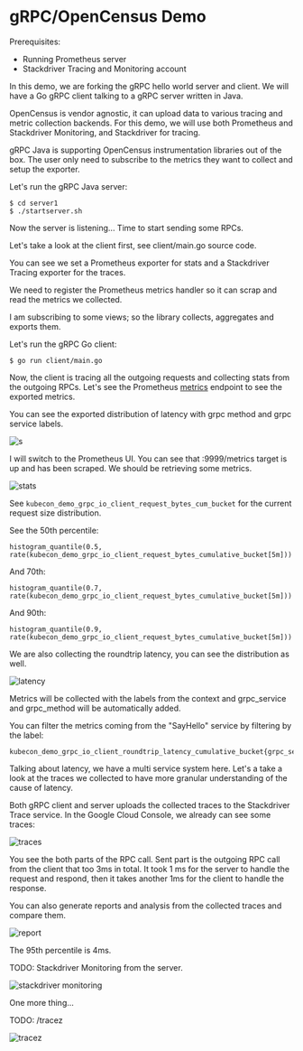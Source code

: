 # gRPC/OpenCensus Demo

Prerequisites:

* Running Prometheus server
* Stackdriver Tracing and Monitoring account

In this demo, we are forking the gRPC hello world server and client.
We will have a Go gRPC client talking to a gRPC server written in Java.

OpenCensus is vendor agnostic, it can upload data to various
tracing and metric collection backends. For this demo, we will
use both Prometheus and Stackdriver Monitoring, and Stackdriver for tracing.

gRPC Java is supporting OpenCensus instrumentation libraries out
of the box. The user only need to subscribe to the metrics they
want to collect and setup the exporter.

Let's run the gRPC Java server:

```
$ cd server1
$ ./startserver.sh
```

Now the server is listening... Time to start sending some RPCs.

Let's take a look at the client first, see client/main.go source code.

You can see we set a Prometheus exporter for stats and a Stackdriver
Tracing exporter for the traces.

We need to register the Prometheus metrics handler so it can
scrap and read the metrics we collected.

I am subscribing to some views; so the library collects,
aggregates and exports them.

Let's run the gRPC Go client:

```
$ go run client/main.go
```

Now, the client is tracing all the outgoing requests and collecting
stats from the outgoing RPCs. Let's see the Prometheus [metrics](http://localhost:9999/metrics)
endpoint to see the exported metrics.

You can see the exported distribution of latency with grpc method and grpc service labels.

![s](https://i.imgur.com/bkaP7an.png)

I will switch to the Prometheus UI. You can see that :9999/metrics target is
up and has been scraped. We should be retrieving some metrics.

![stats](https://i.imgur.com/JpLy8E0.png)


See `kubecon_demo_grpc_io_client_request_bytes_cum_bucket` for the current
request size distribution.

See the 50th percentile:

```
histogram_quantile(0.5, rate(kubecon_demo_grpc_io_client_request_bytes_cumulative_bucket[5m]))
```

And 70th:

```
histogram_quantile(0.7, rate(kubecon_demo_grpc_io_client_request_bytes_cumulative_bucket[5m]))
```

And 90th:

```
histogram_quantile(0.9, rate(kubecon_demo_grpc_io_client_request_bytes_cumulative_bucket[5m]))
```

We are also collecting the roundtrip latency, you can see the distribution as well.

![latency](https://i.imgur.com/LEqtb3d.png)

Metrics will be collected with the labels from the context
and grpc_service and grpc_method will be automatically added.

You can filter the metrics coming from the "SayHello" service by
filtering by the label:

```
kubecon_demo_grpc_io_client_roundtrip_latency_cumulative_bucket{grpc_service="SayHello"}
```

Talking about latency, we have a multi service system here.
Let's a take a look at the traces we collected to have more granular
understanding of the cause of latency.

Both gRPC client and server uploads the collected traces to the Stackdriver
Trace service. In the Google Cloud Console, we already can see some traces:

![traces](https://i.imgur.com/MB8dRki.png)

You see the both parts of the RPC call. Sent part is the outgoing
RPC call from the client that too 3ms in total. It took 1 ms for the
server to handle the request and respond, then it takes another 1ms
for the client to handle the response.

You can also generate reports and analysis from the collected traces and compare them.

![report](https://i.imgur.com/ip0LZ4G.png)

The 95th percentile is 4ms.

TODO: Stackdriver Monitoring from the server.

![stackdriver monitoring](https://i.imgur.com/n3CZzNl.png)

One more thing...

TODO: /tracez

![tracez](https://i.imgur.com/iQiprU5.png)
